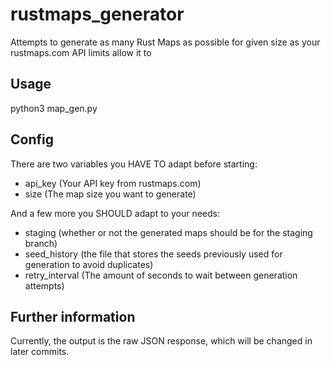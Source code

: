 # rustmaps_generator
Attempts to generate as many Rust Maps as possible for given size as your rustmaps.com API limits allow it to

## Usage
python3 map_gen.py

## Config
There are two variables you HAVE TO adapt before starting:
- api_key (Your API key from rustmaps.com)
- size (The map size you want to generate)

And a few more you SHOULD adapt to your needs:
- staging (whether or not the generated maps should be for the staging branch)
- seed_history (the file that stores the seeds previously used for generation to avoid duplicates)
- retry_interval (The amount of seconds to wait between generation attempts)

## Further information
Currently, the output is the raw JSON response, which will be changed in later commits.
